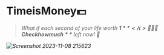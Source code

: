 # TimeisMoney💵

> <i>What if each second of your life worth **$1**</i>🤑🫣🤔
> Check how much **$** left now! 🤯

![Screenshot 2023-11-08 215623](https://github.com/developedbyjk/Instagram/assets/71823598/6ae1d5de-e595-48a4-b6b1-f94ce101b450)


